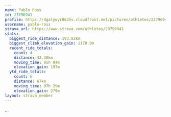 ```yaml
---
name: Pablo Ross
id: 23796941
profile: https://dgalywyr863hv.cloudfront.net/pictures/athletes/23796941/14615399/1/large.jpg
username: pablo-ross
strava_url: https://www.strava.com/athletes/23796941
stats:
  biggest_ride_distance: 193.82km
  biggest_climb_elevation_gain: 1170.9m
  recent_ride_totals:
    count: 4
    distance: 42.38km
    moving_time: 05h 04m
    elevation_gain: 197m
  ytd_ride_totals:
    count: 6
    distance: 67km
    moving_time: 07h 29m
    elevation_gain: 279m
layout: strava_member
--- 
```

...
